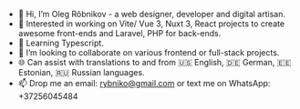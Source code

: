 

- 👋 Hi, I’m Oleg Rõbnikov - a web designer, developer and digital artisan.
- 👀 Interested in working on Vite/ Vue 3, Nuxt 3, React projects to create awesome front-ends and Laravel, PHP for back-ends.
- 🌱 Learning Typescript.
- 💞️ I’m looking to collaborate on various frontend or full-stack projects.
- 🌐 Can assist with translations to and from 🇺🇸 English, 🇩🇪 German, 🇪🇪 Estonian, 🇷🇺 Russian languages.
- 📫 Drop me an email: rybniko@gmail.com or text me on WhatsApp: +37256045484

<!---
Divewitholeg/Divewitholeg is a ✨ special ✨ repository because its `README.md` (this file) appears on your GitHub profile.
You can click the Preview link to take a look at your changes.
--->
